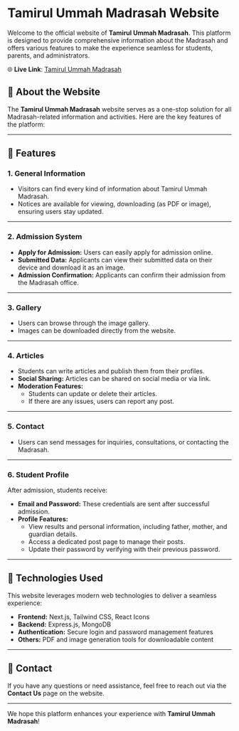 # Tamirul Ummah Madrasah Website

Welcome to the official website of **Tamirul Ummah Madrasah**. This platform  is designed to provide comprehensive information about the Madrasah and offers various features to make the experience seamless for students, parents, and administrators.

🌐 **Live Link**: [Tamirul Ummah Madrasah](https://www.tamirulummahmadrasah.com/)

## 📖 About the Website

The **Tamirul Ummah Madrasah** website serves as a one-stop solution for all Madrasah-related information and activities. Here are the key features of the platform:

---

## 📝 **Features**

### 1. **General Information**
- Visitors can find every kind of information about Tamirul Ummah Madrasah.
- Notices are available for viewing, downloading (as PDF or image), ensuring users stay updated.

---

### 2. **Admission System**
- **Apply for Admission:** Users can easily apply for admission online.
- **Submitted Data:** Applicants can view their submitted data on their device and download it as an image.
- **Admission Confirmation:** Applicants can confirm their admission from the Madrasah office.

---

### 3. **Gallery**
- Users can browse through the image gallery.
- Images can be downloaded directly from the website.

---

### 4. **Articles**
- Students can write articles and publish them from their profiles.
- **Social Sharing:** Articles can be shared on social media or via link.
- **Moderation Features:** 
  - Students can update or delete their articles.
  - If there are any issues, users can report any post.

---

### 5. **Contact**
- Users can send messages for inquiries, consultations, or contacting the Madrasah.

---

### 6. **Student Profile**
After admission, students receive:
- **Email and Password:** These credentials are sent after successful admission.
- **Profile Features:** 
  - View results and personal information, including father, mother, and guardian details.
  - Access a dedicated post page to manage their posts.
  - Update their password by verifying with their previous password.

---

## 🚀 **Technologies Used**
This website leverages modern web technologies to deliver a seamless experience:
- **Frontend:** Next.js, Tailwind CSS, React Icons
- **Backend:** Express.js, MongoDB
- **Authentication:** Secure login and password management features
- **Others:** PDF and image generation tools for downloadable content

---

## 🔗 **Contact**
If you have any questions or need assistance, feel free to reach out via the **Contact Us** page on the website.

---

We hope this platform enhances your experience with **Tamirul Ummah Madrasah**!
